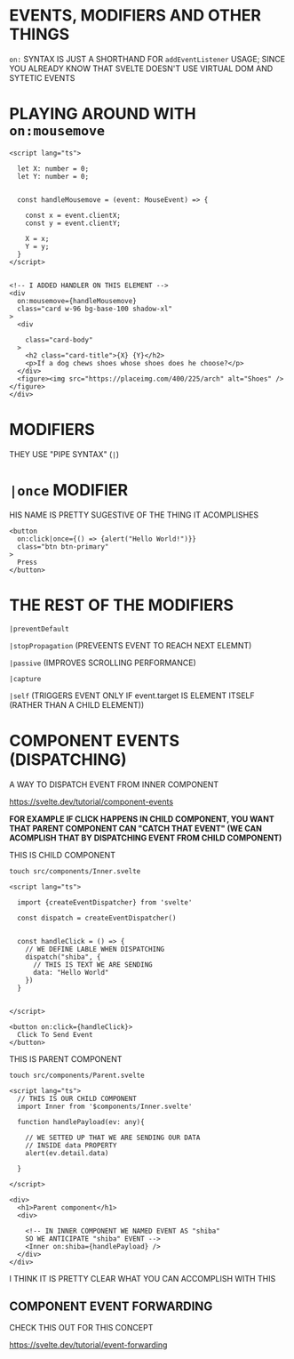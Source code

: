 # EVENTS, MODIFIERS AND OTHER THINGS

`on:` SYNTAX IS JUST A SHORTHAND FOR `addEventListener` USAGE; SINCE YOU ALREADY KNOW THAT SVELTE DOESN'T USE VIRTUAL DOM AND SYTETIC EVENTS

# PLAYING AROUND WITH `on:mousemove`

```svelte
<script lang="ts">

  let X: number = 0;
  let Y: number = 0;


  const handleMousemove = (event: MouseEvent) => {

    const x = event.clientX;
    const y = event.clientY;

    X = x;
    Y = y;
  }
</script>


<!-- I ADDED HANDLER ON THIS ELEMENT -->
<div
  on:mousemove={handleMousemove}
  class="card w-96 bg-base-100 shadow-xl"
>
  <div
     
    class="card-body"
  >
    <h2 class="card-title">{X} {Y}</h2>
    <p>If a dog chews shoes whose shoes does he choose?</p>
  </div>
  <figure><img src="https://placeimg.com/400/225/arch" alt="Shoes" /></figure>
</div>
```

# MODIFIERS

THEY USE "PIPE SYNTAX" (`|`)

# `|once` MODIFIER

HIS NAME IS PRETTY SUGESTIVE OF THE THING IT ACOMPLISHES

```svelte
<button
  on:click|once={() => {alert("Hello World!")}}
  class="btn btn-primary"
>
  Press
</button>
```

# THE REST OF THE MODIFIERS

`|preventDefault`

`|stopPropagation` (PREVEENTS EVENT TO REACH NEXT ELEMNT)

`|passive` (IMPROVES SCROLLING PERFORMANCE)

`|capture`

`|self` (TRIGGERS EVENT ONLY IF event.target IS ELEMENT ITSELF (RATHER THAN A CHILD ELEMENT))

# COMPONENT EVENTS (DISPATCHING)

A WAY TO DISPATCH EVENT FROM INNER COMPONENT

<https://svelte.dev/tutorial/component-events>

**FOR EXAMPLE IF CLICK HAPPENS IN CHILD COMPONENT, YOU WANT THAT PARENT COMPONENT CAN "CATCH THAT EVENT" (WE CAN ACOMPLISH THAT BY DISPATCHING EVENT FROM CHILD COMPONENT)**

THIS IS CHILD COMPONENT

```
touch src/components/Inner.svelte
```

```svelte
<script lang="ts">

  import {createEventDispatcher} from 'svelte'

  const dispatch = createEventDispatcher()


  const handleClick = () => {
    // WE DEFINE LABLE WHEN DISPATCHING
    dispatch("shiba", {
      // THIS IS TEXT WE ARE SENDING
      data: "Hello World"
    })
  }


</script>

<button on:click={handleClick}>
  Click To Send Event
</button>
```

THIS IS PARENT COMPONENT

```
touch src/components/Parent.svelte
```

```svelte
<script lang="ts">
  // THIS IS OUR CHILD COMPONENT
  import Inner from '$components/Inner.svelte'

  function handlePayload(ev: any){

    // WE SETTED UP THAT WE ARE SENDING OUR DATA
    // INSIDE data PROPERTY
    alert(ev.detail.data)

  }

</script>

<div>
  <h1>Parent component</h1>
  <div>
    
    <!-- IN INNER COMPONENT WE NAMED EVENT AS "shiba"
    SO WE ANTICIPATE "shiba" EVENT -->
    <Inner on:shiba={handlePayload} />
  </div>
</div>
```

I THINK IT IS PRETTY CLEAR WHAT YOU CAN ACCOMPLISH WITH THIS

## COMPONENT EVENT FORWARDING

CHECK THIS OUT FOR THIS CONCEPT

<https://svelte.dev/tutorial/event-forwarding>
